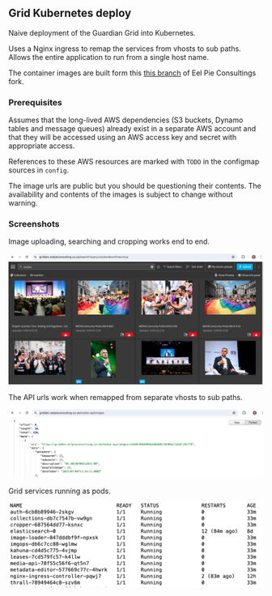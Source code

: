 ## Grid Kubernetes deploy 

Naive deployment of the Guardian Grid into Kubernetes.

Uses a Nginx ingress to remap the services from vhosts to sub paths. Allows the entire application to run from a single host name.

The container images are built form this [this branch](https://github.com/eelpie/grid/pull/11) of Eel Pie Consultings fork.


### Prerequisites

Assumes that the long-lived AWS dependencies (S3 buckets, Dynamo tables and message queues) already exist 
in a separate AWS account and that they will be accessed using an AWS access key and secret with appropriate access.

References to these AWS resources are marked with `TODO` in the configmap sources in `config`.

The image urls are public but you should be questioning their contents.
The availability and contents of the images is subject to change without warning.


### Screenshots

Image uploading, searching and cropping works end to end.

![It does work](./screenshots/home.png)

The API urls work when remapped from separate vhosts to sub paths.

![Media API remapped onto a subpath](./screenshots/remapped-urls.png)

Grid services running as pods.

![Pods](./screenshots/pods.png)

